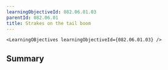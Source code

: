 ```yaml
---
learningObjectiveId: 082.06.01.03
parentId: 082.06.01
title: Strakes on the tail boom
---
```


```tsx eval
<LearningOBjectives learningObjectiveId={082.06.01.03} />
```

## Summary
